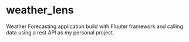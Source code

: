 # weather_lens

Weather Forecasting application build with Fluuter framework and calling data using a rest API as my personal project.
